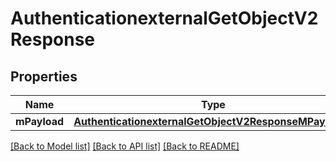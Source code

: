 # AuthenticationexternalGetObjectV2Response

## Properties
Name | Type | Description | Notes
------------ | ------------- | ------------- | -------------
**mPayload** | [**AuthenticationexternalGetObjectV2ResponseMPayload***](AuthenticationexternalGetObjectV2ResponseMPayload.md) |  | 

[[Back to Model list]](../README.md#documentation-for-models) [[Back to API list]](../README.md#documentation-for-api-endpoints) [[Back to README]](../README.md)



